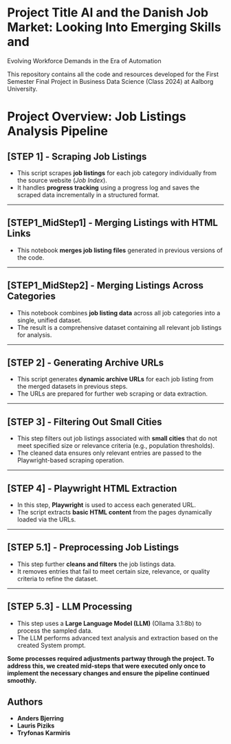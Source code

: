 # Project Title AI and the Danish Job Market: Looking Into Emerging Skills and
Evolving Workforce Demands in the Era of Automation

This repository contains all the code and resources developed for the First Semester Final Project in Business Data Science (Class 2024) at Aalborg University.

# Project Overview: Job Listings Analysis Pipeline

## **[STEP 1] - Scraping Job Listings**
- This script scrapes **job listings** for each job category individually from the source website (*Job Index*).  
- It handles **progress tracking** using a progress log and saves the scraped data incrementally in a structured format.

---

## **[STEP1_MidStep1] - Merging Listings with HTML Links**
- This notebook **merges job listing files** generated in previous versions of the code.  

---

## **[STEP1_MidStep2] - Merging Listings Across Categories**
- This notebook combines **job listing data** across all job categories into a single, unified dataset.  
- The result is a comprehensive dataset containing all relevant job listings for analysis.

---

## **[STEP 2] - Generating Archive URLs**
- This script generates **dynamic archive URLs** for each job listing from the merged datasets in previous steps.  
- The URLs are prepared for further web scraping or data extraction.

---

## **[STEP 3] - Filtering Out Small Cities**
- This step filters out job listings associated with **small cities** that do not meet specified size or relevance criteria (e.g., population thresholds).  
- The cleaned data ensures only relevant entries are passed to the Playwright-based scraping operation.

---

## **[STEP 4] - Playwright HTML Extraction**
- In this step, **Playwright** is used to access each generated URL.  
- The script extracts **basic HTML content** from the pages dynamically loaded via the URLs.

---

## **[STEP 5.1] - Preprocessing Job Listings**
- This step further **cleans and filters** the job listings data.  
- It removes entries that fail to meet certain size, relevance, or quality criteria to refine the dataset.

---

## **[STEP 5.3] - LLM Processing**
- This step uses a **Large Language Model (LLM)** (Ollama 3.1:8b) to process the sampled data.  
- The LLM performs advanced text analysis and extraction based on the created System prompt.

**Some processes required adjustments partway through the project. To address this, we created mid-steps that were executed only once to implement the necessary changes and ensure the pipeline continued smoothly.**


## Authors
- **Anders Bjerring**  
- **Lauris Piziks**  
- **Tryfonas Karmiris**


